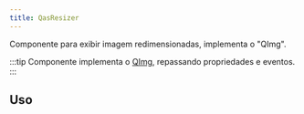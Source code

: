```yaml
---
title: QasResizer
---
```


Componente para exibir imagem redimensionadas, implementa o "QImg".

<doc-api file="resizer/QasResizer" name="QasResizer" />

:::tip
Componente implementa o [QImg](/docs/src/components/qimg), repassando propriedades e eventos.
:::

## Uso

<doc-example file="QasResizer/Basic" title="Básico" />
